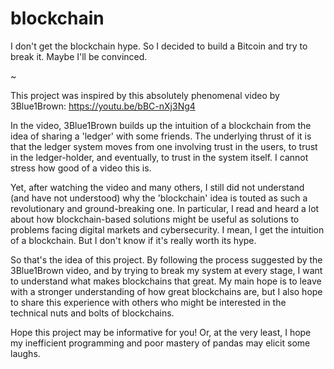 # blockchain
I don't get the blockchain hype. So I decided to build a Bitcoin and try to break it. Maybe I'll be convinced.

~

This project was inspired by this absolutely phenomenal video by 3Blue1Brown: https://youtu.be/bBC-nXj3Ng4

In the video, 3Blue1Brown builds up the intuition of a blockchain from the idea of sharing a 'ledger' with some friends. The underlying thrust of it is that the ledger system moves from one involving trust in the users, to trust in the ledger-holder, and eventually, to trust in the system itself. I cannot stress how good of a video this is.

Yet, after watching the video and many others, I still did not understand (and have not understood) why the 'blockchain' idea is touted as such a revolutionary and ground-breaking one. In particular, I read and heard a lot about how blockchain-based solutions might be useful as solutions to problems facing digital markets and cybersecurity. I mean, I get the intuition of a blockchain. But I don't know if it's really worth its hype.

So that's the idea of this project. By following the process suggested by the 3Blue1Brown video, and by trying to break my system at every stage, I want to understand what makes blockchains that great. My main hope is to leave with a stronger understanding of how great blockchains are, but I also hope to share this experience with others who might be interested in the technical nuts and bolts of blockchains.

Hope this project may be informative for you! Or, at the very least, I hope my inefficient programming and poor mastery of pandas may elicit some laughs.
